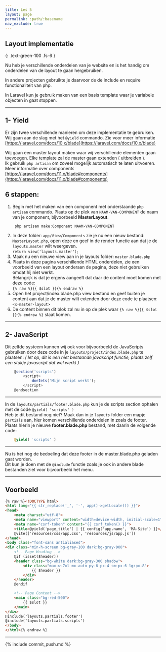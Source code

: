 ```yaml
---
title: Les 5
layout: page 
permalink: :path/:basename 
nav_exclude: true
---
```


## Layout implementatie
{: .text-green-100 .fs-6 }

Nu heb je verschillende onderdelen van je website en is het handig om onderdelen van de layout te gaan hergebruiken.

In andere projecten gebruikte je daarvoor de de include en require functionaliteit van php.

In Laravel kun je gebruik maken van een basis template waar je variabele objecten in gaat stoppen. 

---
## 1- Yield
Er zijn twee verschillende manieren om deze implementatie te gebruiken. Wij gaan aan de slag met het `@yield` commando.
Zie voor meer informatie [https://laravel.com/docs/10.x/blade](https://laravel.com/docs/10.x/blade)

Wij gaan een master layout maken waar wij verschillende elementen gaan toevoegen. Elke template zal de master gaan extenden ( uitbreiden ).  
Ik gebruik `php artisan` om zoveel mogelijk automatisch te laten uitvoeren.  
Meer informatie over components [https://laravel.com/docs/11.x/blade#components](https://laravel.com/docs/11.x/blade#components)

## 6 stappen:
1. Begin met het maken van een component met onderstaande `php artisan` commando.
   Plaats op de plek van `NAAM-VAN-COMPONENT` de naam van je component, bijvoorbeeld **MasterLayout**.
    ```shell
     php artisan make:Component NAAM-VAN-COMPONENT
    ```
2. In deze folder: `app/View/Components` zie je nu een nieuw bestand: `MasterLayout.php`, open deze en geef in de render functie aan dat je de `layouts.master` wilt weergeven.  
   `return view('layouts.master');`
3. Maak nu een nieuwe view aan in je layouts folder: `master.blade.php`
4. Plaats in deze pagina verschillende HTML onderdelen, zie een voorbeeld van een layout onderaan de pagina, deze niet gebruiken omdat hij niet werkt.    
    Belangrijk is dat je ergens aangeeft dat daar de content moet komen met deze code:    
    `{% raw %}{{ $slot }}{% endraw %}`
5. Open het project/index.blade.php view bestand en geef buiten je content aan dat je de master wilt extenden door deze code te plaatsen:   
   `<x-master-layout>`
6. De content binnen dit blok zal nu in op de plek waar `{% raw %}{{ $slot }}{% endraw %}` staat komen.

---
## 2- JavaScript
Dit zelfde systeem kunnen wij ook voor bijvoorbeeld de JavaScripts gebruiken door deze code in je `layouts/project/index.blade.php` te plaatsen:
_( let op, dit is een niet bestaande javascript functie, plaats zelf een stukje javascript dat wel werkt )_
```javascript
    @section('scripts')
        <script>
            doeIets('Mijn script werkt');
        </script>
    @endsection
```

--- 
In de `layouts/partials/footer.blade.php` kun je de scripts section ophalen met de code `@yield( 'scripts' )`  
Heb je dit bestand nog niet? Maak dan in je `layouts` folder een mapje `partials` aan, hier komen verschillende onderdelen in zoals de footer.  
Plaats hierin je nieuwe **footer.blade.php** bestand, met daarin de volgende code:  
```php
    @yield( 'scripts' )
```

---
Nu is het nog de bedoeling dat deze footer in de master.blade.php geladen gaat worden.  
Dit kun je doen met de `@include` functie zoals je ook in andere blade bestanden ziet voor bijvoorbeeld het menu.  

---
## Voorbeeld

```html
{% raw %}<!DOCTYPE html>
<html lang="{{ str_replace('_', '-', app()->getLocale()) }}">
<head>
    <meta charset="utf-8">
    <meta name="viewport" content="width=device-width, initial-scale=1">
    <meta name="csrf-token" content="{{ csrf_token() }}">
    <title>@yield('page_title') | {{ config('app.name', 'MA-Site') }}</title>
    @vite(['resources/css/app.css', 'resources/js/app.js'])
</head>
<body class="font-sans antialiased">
<div class="min-h-screen bg-gray-100 dark:bg-gray-900">
    <!-- Page Heading -->
    @if (isset($header))
    <header class="bg-white dark:bg-gray-300 shadow">
        <div class="max-w-7xl mx-auto py-6 px-4 sm:px-6 lg:px-8">
            {{ $header }}
        </div>
    </header>
    @endif

    <!-- Page Content -->
    <main class="bg-red-500">
        {{ $slot }}
    </main>
</div>
@include('layouts.partials.footer')
@include('layouts.partials.scripts')
</body>
</html>{% endraw %}
```

---

{% include commit_push.md %}



